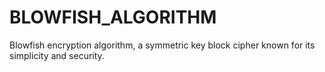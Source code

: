 # BLOWFISH_ALGORITHM
Blowfish encryption algorithm, a symmetric key block cipher known for its simplicity and security.
